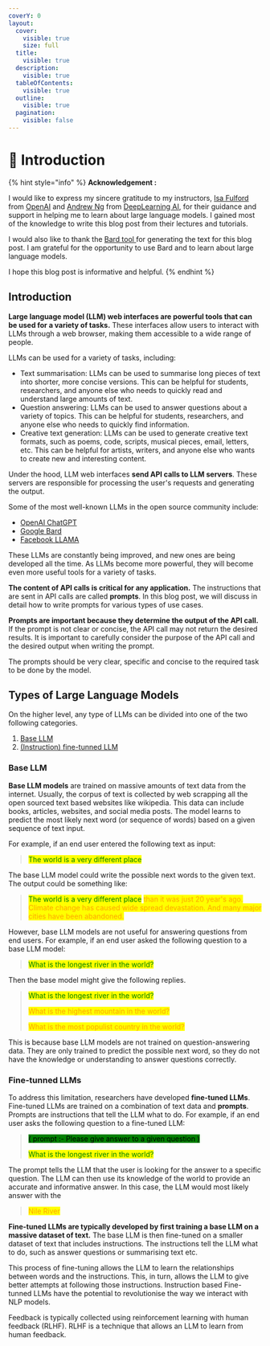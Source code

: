 ```yaml
---
coverY: 0
layout:
  cover:
    visible: true
    size: full
  title:
    visible: true
  description:
    visible: true
  tableOfContents:
    visible: true
  outline:
    visible: true
  pagination:
    visible: false
---
```


# 👋 Introduction

{% hint style="info" %}
**Acknowledgement :**&#x20;

I would like to express my sincere gratitude to my instructors, [Isa Fulford](https://www.linkedin.com/in/isabella-fulford/) from [OpenAI](https://openai.com/) and [Andrew Ng](https://www.linkedin.com/in/andrewyng/) from [DeepLearning AI](https://www.deeplearning.ai/), for their guidance and support in helping me to learn about large language models. I gained most of the knowledge to write this blog post from their lectures and tutorials.

I would also like to thank the [Bard tool ](https://bard.google.com/)for generating the text for this blog post. I am grateful for the opportunity to use Bard and to learn about large language models.



I hope this blog post is informative and helpful.
{% endhint %}

## Introduction

**Large language model (LLM) web interfaces are powerful tools that can be used for a variety of tasks.** These interfaces allow users to interact with LLMs through a web browser, making them accessible to a wide range of people.

LLMs can be used for a variety of tasks, including:

* Text summarisation: LLMs can be used to summarise long pieces of text into shorter, more concise versions. This can be helpful for students, researchers, and anyone else who needs to quickly read and understand large amounts of text.
* Question answering: LLMs can be used to answer questions about a variety of topics. This can be helpful for students, researchers, and anyone else who needs to quickly find information.
* Creative text generation: LLMs can be used to generate creative text formats, such as poems, code, scripts, musical pieces, email, letters, etc. This can be helpful for artists, writers, and anyone else who wants to create new and interesting content.

Under the hood, LLM web interfaces **send API calls to LLM servers**. These servers are responsible for processing the user's requests and generating the output.

Some of the most well-known LLMs in the open source community include:

* [OpenAI ChatGPT](https://openai.com/chatgpt)
* [Google Bard](https://blog.google/technology/ai/bard-google-ai-search-updates/)
* [Facebook LLAMA](https://research.facebook.com/publications/llama-open-and-efficient-foundation-language-models/)

These LLMs are constantly being improved, and new ones are being developed all the time. As LLMs become more powerful, they will become even more useful tools for a variety of tasks.

**The content of API calls is critical for any application.** The instructions that are sent in API calls are called **prompts**. In this blog post, we will discuss in detail how to write prompts for various types of use cases.

**Prompts are important because they determine the output of the API call.** If the prompt is not clear or concise, the API call may not return the desired results. It is important to carefully consider the purpose of the API call and the desired output when writing the prompt.

The prompts should be very clear, specific and concise to the required task to be done by the model.&#x20;

## Types of Large Language Models

On the higher level, any type of LLMs can be divided into one of the two following categories.

1. [Base LLM](./#base-llm)
2. [(Instruction) fine-tunned LLM](./#fine-tunned-llms)

### Base LLM

**Base LLM models** are trained on massive amounts of text data from the internet. Usually, the corpus  of text is collected by web scrapping all the open sourced text based websites like wikipedia. This data can include books, articles, websites, and social media posts. The model learns to predict the most likely next word (or sequence of words) based on a given sequence of text input.

For example, if an end user entered the following text as input:

> <mark style="color:green;">The world is a very different place</mark>

The base LLM model could write the possible next words to the given text. The output could be something like:

> <mark style="color:green;">The world is a very different place</mark> <mark style="color:orange;">than it was just 20 year's ago. Climate change has caused wide spread devastation. And many major cities have been abandoned.</mark>

However, base LLM models are not useful for answering questions from end users. For example, if an end user asked the following question to a base LLM model:

> <mark style="color:green;">What is the longest river in the world?</mark>

Then the base model might give the following replies.

> <mark style="color:green;">What is the longest river in the world?</mark>&#x20;
>
> <mark style="color:orange;">What is the highest mountain in the world?</mark>&#x20;
>
> <mark style="color:orange;">What is the most populist country in the world?</mark>

This is because base LLM models are not trained on question-answering data. They are only trained to predict the possible next word, so they do not have the knowledge or understanding to answer questions correctly.

### Fine-tunned LLMs

To address this limitation, researchers have developed **fine-tuned LLMs**. Fine-tuned LLMs are trained on a combination of text data and **prompts**. Prompts are instructions that tell the LLM what to do. For example, if an end user asks the following question to a fine-tuned LLM:

> <mark style="background-color:green;">( prompt :- Please give answer to a given question )</mark>
>
> <mark style="color:green;">What is the longest river in the world?</mark>

The prompt tells the LLM that the user is looking for the answer to a specific question. The LLM can then use its knowledge of the world to provide an accurate and informative answer. In this case, the LLM would most likely answer with the

> <mark style="color:orange;">Nile River</mark>

**Fine-tuned LLMs are typically developed by first training a base LLM on a massive dataset of text.** The base LLM is then fine-tuned on a smaller dataset of text that includes instructions. The instructions tell the LLM what to do, such as answer questions or summarising text etc.

This process of fine-tuning allows the LLM to learn the relationships between words and the instructions. This, in turn, allows the LLM to give better attempts at following those instructions. Instruction based Fine-tunned LLMs have the potential to revolutionise the way we interact with NLP models.

Feedback is typically collected using reinforcement learning with human feedback (RLHF). RLHF is a technique that allows an LLM to learn from human feedback.

